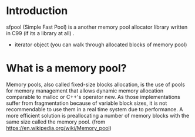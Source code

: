 # Introduction

sfpool (Simple Fast Pool) is a another memory pool allocator
library written in C99 (if its a library at all) .

* iterator object (you can walk through allocated blocks of memory pool)

# What is a memory pool?

Memory pools, also called fixed-size blocks allocation, is the use of
pools for memory management that allows dynamic memory allocation comparable
to malloc or C++'s operator new. As those implementations suffer from
fragmentation because of variable block sizes, it is not recommendable
to use them in a real time system due to performance. A more efficient
solution is preallocating a number of memory blocks with the same size
called the memory pool.
(from https://en.wikipedia.org/wiki/Memory_pool)
